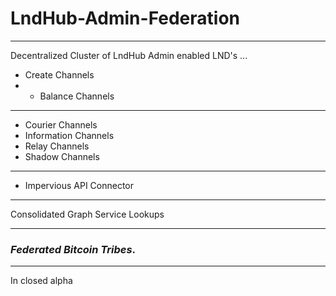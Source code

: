# LndHub-Admin-Federation
---
Decentralized Cluster of LndHub Admin enabled LND's ...

- Create Channels 
- - Balance Channels
---
- Courier Channels
- Information Channels
- Relay Channels
- Shadow Channels
---
- Impervious API Connector
---

Consolidated Graph Service Lookups

---
### _Federated Bitcoin Tribes_.
---

In closed alpha
